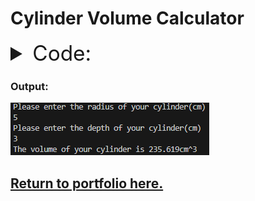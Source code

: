 # Cylinder Volume Calculator

<details>
  <summary style="font-size: 25pt"> Code: </summary>
    <code>
      <pre>
        <p>
          iRadius = float(input("Please enter the radius of your cylinder(cm)\n"))
          iDepth = float(input("Please enter the depth of your cylinder(cm)\n"))
          print(f"The volume of your cylinder is {(3.14159*iRadius**2)*iDepth:.3f}cm^3")
        </p>
    </pre>
  </code>
</details>

### Output:
![An image containing the output of the code.](bin/CalculatorOutput.png)

## [Return to portfolio here.](README.md)
